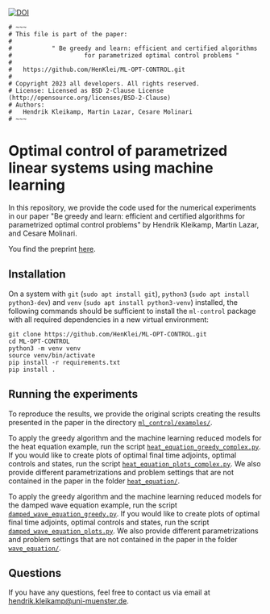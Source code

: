 [![DOI](https://zenodo.org/badge/669143048.svg)](https://zenodo.org/badge/latestdoi/669143048)

```
# ~~~
# This file is part of the paper:
#
#           " Be greedy and learn: efficient and certified algorithms
#                    for parametrized optimal control problems "
#
#   https://github.com/HenKlei/ML-OPT-CONTROL.git
#
# Copyright 2023 all developers. All rights reserved.
# License: Licensed as BSD 2-Clause License (http://opensource.org/licenses/BSD-2-Clause)
# Authors:
#   Hendrik Kleikamp, Martin Lazar, Cesare Molinari
# ~~~
```

# Optimal control of parametrized linear systems using machine learning
In this repository, we provide the code used for the numerical experiments in our paper "Be greedy and learn: efficient
and certified algorithms for parametrized optimal control problems" by Hendrik Kleikamp, Martin Lazar, and Cesare Molinari.

You find the preprint [here](https://arxiv.org/abs/2307.15590).

## Installation
On a system with `git` (`sudo apt install git`), `python3` (`sudo apt install python3-dev`) and
`venv` (`sudo apt install python3-venv`) installed, the following commands should be sufficient
to install the `ml-control` package with all required dependencies in a new virtual environment:
```
git clone https://github.com/HenKlei/ML-OPT-CONTROL.git
cd ML-OPT-CONTROL
python3 -m venv venv
source venv/bin/activate
pip install -r requirements.txt
pip install .
```

## Running the experiments
To reproduce the results, we provide the original scripts creating the results presented in
the paper in the directory [`ml_control/examples/`](ml_control/examples/).

To apply the greedy algorithm and the machine learning reduced models for the heat equation
example, run the script [`heat_equation_greedy_complex.py`](ml_control/examples/heat_equation/heat_equation_greedy_complex.py).
If you would like to create plots of optimal final time adjoints, optimal controls and states,
run the script [`heat_equation_plots_complex.py`](ml_control/examples/heat_equation/heat_equation_plots_complex.py).
We also provide different parametrizations and problem settings that are not contained in
the paper in the folder [`heat_equation/`](ml_control/examples/heat_equation/).

To apply the greedy algorithm and the machine learning reduced models for the damped wave
equation example, run the script [`damped_wave_equation_greedy.py`](ml_control/examples/wave_equation/damped_wave_equation_greedy.py).
If you would like to create plots of optimal final time adjoints, optimal controls and states,
run the script [`damped_wave_equation_plots.py`](mml_control/examples/wave_equation/damped_wave_equation_plots.py).
We also provide different parametrizations and problem settings that are not contained in
the paper in the folder [`wave_equation/`](ml_control/examples/wave_equation/).

## Questions
If you have any questions, feel free to contact us via email at <hendrik.kleikamp@uni-muenster.de>.
